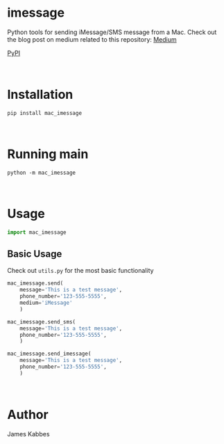 # imessage

Python tools for sending iMessage/SMS message from a Mac. Check out the blog post on medium related to this repository: [Medium](https://medium.com/@jameskabbes/sending-imessages-with-python-on-a-mac-b77b7dd6e371)

[PyPI](https://pypi.org/project/pyimessage)

<br>

# Installation

`pip install mac_imessage`

<br>

# Running main

```
python -m mac_imessage
```

<br>

# Usage

```python
import mac_imessage
```

## Basic Usage

Check out `utils.py` for the most basic functionality

```python
mac_imessage.send(
    message='This is a test message',
    phone_number='123-555-5555',
    medium='iMessage'
    )
```

```python
mac_imessage.send_sms(
    message='This is a test message',
    phone_number='123-555-5555',
    )
```

```python
mac_imessage.send_imessage(
    message='This is a test message',
    phone_number='123-555-5555',
    )
```

<br>

# Author

James Kabbes
